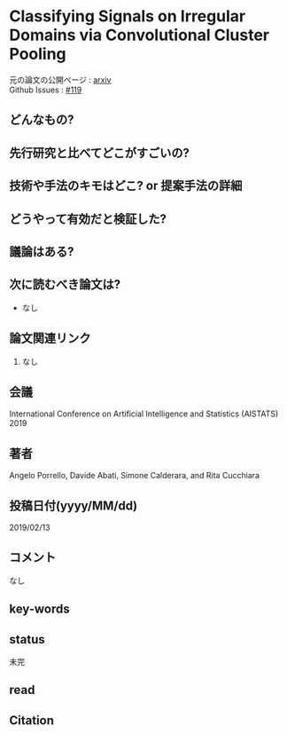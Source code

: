 # Classifying Signals on Irregular Domains via Convolutional Cluster Pooling

元の論文の公開ページ : [arxiv](https://arxiv.org/abs/1902.04850)  
Github Issues : [#119](https://github.com/Obarads/obarads.github.io/issues/119)

## どんなもの?

## 先行研究と比べてどこがすごいの?

## 技術や手法のキモはどこ? or 提案手法の詳細

## どうやって有効だと検証した?

## 議論はある?

## 次に読むべき論文は?
- なし

## 論文関連リンク
1. なし

## 会議
International Conference on Artificial Intelligence and Statistics (AISTATS) 2019

## 著者
Angelo Porrello, Davide Abati, Simone Calderara, and Rita Cucchiara

## 投稿日付(yyyy/MM/dd)
2019/02/13

## コメント
なし

## key-words

## status
未完

## read

## Citation
